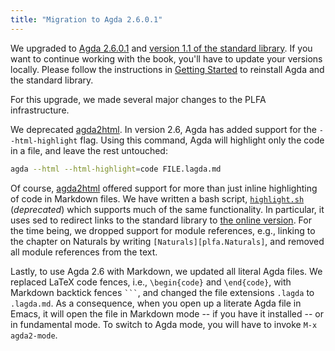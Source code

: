 ```yaml
---
title: "Migration to Agda 2.6.0.1"
---
```


We upgraded to [Agda 2.6.0.1][agda-2.6.0.1] and [version 1.1 of the standard library][agda-stdlib-v1.1]. If you want to continue working with the book, you'll have to update your versions locally. Please follow the instructions in [Getting Started](/GettingStarted/) to reinstall Agda and the standard library.

<!--more-->

For this upgrade, we made several major changes to the PLFA infrastructure.

We deprecated [agda2html][agda2html]. In version 2.6, Agda has added support for the `--html-highlight` flag. Using this command, Agda will highlight only the code in a file, and leave the rest untouched:
```bash
agda --html --html-highlight=code FILE.lagda.md
```
Of course, [agda2html][agda2html] offered support for more than just inline highlighting of code in Markdown files. We have written a bash script, [`highlight.sh`][highlight.sh] (*deprecated*) which supports much of the same functionality. In particular, it uses sed to redirect links to the standard library to [the online version](https://agda.github.io/agda-stdlib/README.html). For the time being, we dropped support for module references, e.g., linking to the chapter on Naturals by writing `[Naturals][plfa.Naturals]`, and removed all module references from the text.

Lastly, to use Agda 2.6 with Markdown, we updated all literal Agda files. We replaced LaTeX code fences, i.e., `\begin{code}` and `\end{code}`, with Markdown backtick fences ```` ``` ````, and changed the file extensions `.lagda` to `.lagda.md`. As a consequence, when you open up a literate Agda file in Emacs, it will open the file in Markdown mode -- if you have it installed -- or in fundamental mode. To switch to Agda mode, you will have to invoke `M-x agda2-mode`.

[agda-stdlib-v1.1]: https://github.com/agda/agda-stdlib/releases/tag/v1.1
  "Agda standard library version 1.1 on GitHub"
[agda-2.6.0.1]: https://github.com/agda/agda/releases/tag/v2.6.0.1
  "Agda version 2.6.0.1 on GitHub"
[highlight.sh]: https://github.com/plfa/plfa.github.io/blob/ea8bee4461e2e43891605d7f694dfce8a2b1923f/highlight.sh
  "The deprecated shell script used for highlighting Agda code"
[agda2html]: https://github.com/wenkokke/agda2html
  "The deprecated Haskell library used for highlighting Agda code"
